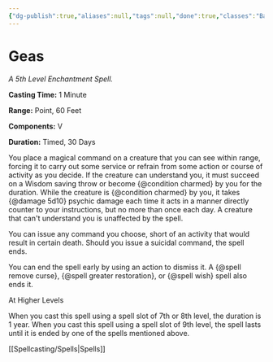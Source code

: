 ```yaml
---
{"dg-publish":true,"aliases":null,"tags":null,"done":true,"classes":"Bard, Cleric, Druid, Paladin, Wizard,","spellLevel":5,"school":"Enchantment","source":"PHB","permalink":"/spells/geas/","dgHomeLink":false,"dgPassFrontmatter":true}
---
```


# Geas
*A 5th Level Enchantment Spell.*

**Casting Time:** 1 Minute

**Range:** Point, 60 Feet

**Components:** V 

**Duration:** Timed, 30 Days

You place a magical command on a creature that you can see within range, forcing it to carry out some service or refrain from some action or course of activity as you decide. If the creature can understand you, it must succeed on a Wisdom saving throw or become {@condition charmed} by you for the duration. While the creature is {@condition charmed} by you, it takes {@damage 5d10} psychic damage each time it acts in a manner directly counter to your instructions, but no more than once each day. A creature that can't understand you is unaffected by the spell.



You can issue any command you choose, short of an activity that would result in certain death. Should you issue a suicidal command, the spell ends.



You can end the spell early by using an action to dismiss it. A {@spell remove curse}, {@spell greater restoration}, or {@spell wish} spell also ends it.

At Higher Levels

When you cast this spell using a spell slot of 7th or 8th level, the duration is 1 year. When you cast this spell using a spell slot of 9th level, the spell lasts until it is ended by one of the spells mentioned above.

[[Spellcasting/Spells|Spells]]